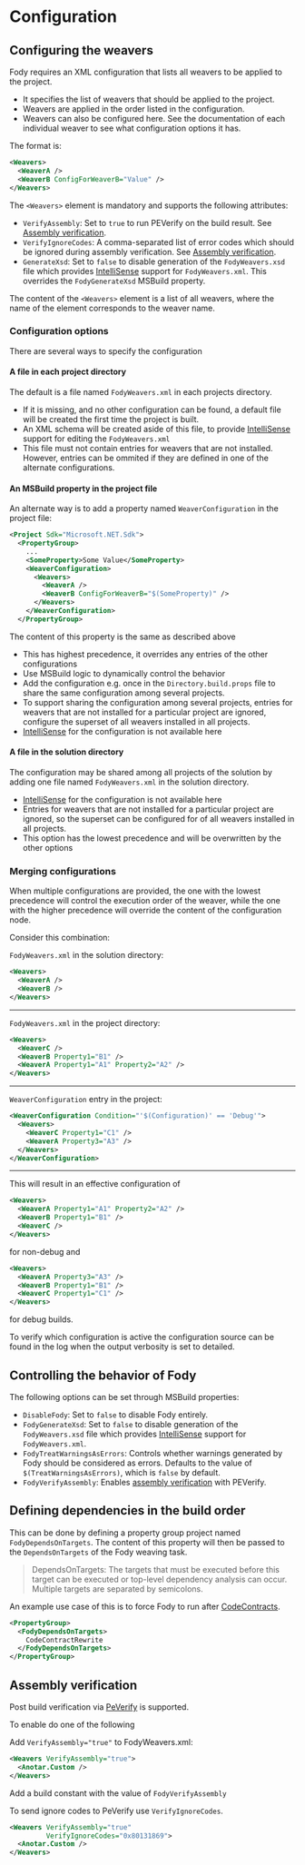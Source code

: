 <!--
GENERATED FILE - DO NOT EDIT
This file was generated by [MarkdownSnippets](https://github.com/SimonCropp/MarkdownSnippets).
Source File: /pages/mdsource/configuration.source.md
To change this file edit the source file and then run MarkdownSnippets.
-->

# Configuration

## Configuring the weavers

Fody requires an XML configuration that lists all weavers to be applied to the project.

 * It specifies the list of weavers that should be applied to the project.
 * Weavers are applied in the order listed in the configuration. 
 * Weavers can also be configured here. See the documentation of each individual weaver to see what configuration options it has.

The format is:

```xml
<Weavers>
  <WeaverA />
  <WeaverB ConfigForWeaverB="Value" />
</Weavers>
```

The `<Weavers>` element is mandatory and supports the following attributes:

 * `VerifyAssembly`: Set to `true` to run PEVerify on the build result. See [Assembly verification](#assembly-verification).
 * `VerifyIgnoreCodes`: A comma-separated list of error codes which should be ignored during assembly verification. See [Assembly verification](#assembly-verification).
 * `GenerateXsd`: Set to `false` to disable generation of the `FodyWeavers.xsd` file which provides [IntelliSense](https://docs.microsoft.com/en-us/visualstudio/ide/using-intellisense) support for `FodyWeavers.xml`. This overrides the `FodyGenerateXsd` MSBuild property.

The content of the `<Weavers>` element is a list of all weavers, where the name of the element corresponds to the weaver name.


### Configuration options

There are several ways to specify the configuration


#### A file in each project directory

The default is a file named `FodyWeavers.xml` in each projects directory. 

 * If it is missing, and no other configuration can be found, a default file will be created the first time the project is built.
 * An XML schema will be created aside of this file, to provide [IntelliSense](https://docs.microsoft.com/en-us/visualstudio/ide/using-intellisense) support for editing the `FodyWeavers.xml`
 * This file must not contain entries for weavers that are not installed. However, entries can be ommited if they are defined in one of the alternate configurations.


#### An MSBuild property in the project file

An alternate way is to add a property named `WeaverConfiguration` in the project file:

```xml
<Project Sdk="Microsoft.NET.Sdk">
  <PropertyGroup>
    ...
    <SomeProperty>Some Value</SomeProperty>
    <WeaverConfiguration>
      <Weavers>
        <WeaverA />
        <WeaverB ConfigForWeaverB="$(SomeProperty)" />
      </Weavers>
    </WeaverConfiguration>
  </PropertyGroup>
```

The content of this property is the same as described above

 * This has highest precedence, it overrides any entries of the other configurations
 * Use MSBuild logic to dynamically control the behavior
 * Add the configuration e.g. once in the `Directory.build.props` file to share the same configuration among several projects.
 * To support sharing the configuration among several projects, entries for weavers that are not installed for a particular project are ignored, configure the superset of all weavers installed in all projects.
 * [IntelliSense](https://docs.microsoft.com/en-us/visualstudio/ide/using-intellisense) for the configuration is not available here


#### A file in the solution directory

The configuration may be shared among all projects of the solution by adding one file named `FodyWeavers.xml` in the solution directory.

 * [IntelliSense](https://docs.microsoft.com/en-us/visualstudio/ide/using-intellisense) for the configuration is not available here
 * Entries for weavers that are not installed for a particular project are ignored, so the superset can be configured for of all weavers installed in all projects.
 * This option has the lowest precedence and will be overwritten by the other options


### Merging configurations

When multiple configurations are provided, the one with the lowest precedence will control the execution order of the weaver, while the one with the higher precedence will override the content of the configuration node. 

Consider this combination:

`FodyWeavers.xml` in the solution directory:

```xml
<Weavers>
  <WeaverA />
  <WeaverB />
</Weavers>
```

---

`FodyWeavers.xml` in the project directory:

```xml
<Weavers>
  <WeaverC />
  <WeaverB Property1="B1" />
  <WeaverA Property1="A1" Property2="A2" />
</Weavers>
```

---

`WeaverConfiguration` entry in the project:

```xml
<WeaverConfiguration Condition="'$(Configuration)' == 'Debug'">
  <Weavers>
    <WeaverC Property1="C1" />
    <WeaverA Property3="A3" />
  </Weavers>
</WeaverConfiguration>
```

---

This will result in an effective configuration of

```xml
<Weavers>
  <WeaverA Property1="A1" Property2="A2" />
  <WeaverB Property1="B1" />
  <WeaverC />
</Weavers>
```

for non-debug and 

```xml
<Weavers>
  <WeaverA Property3="A3" />
  <WeaverB Property1="B1" />
  <WeaverC Property1="C1" />
</Weavers>
```
for debug builds.

To verify which configuration is active the configuration source can be found in the log when the output verbosity is set to detailed.


## Controlling the behavior of Fody

The following options can be set through MSBuild properties:

 * `DisableFody`: Set to `false` to disable Fody entirely.
 * `FodyGenerateXsd`: Set to `false` to disable generation of the `FodyWeavers.xsd` file which provides [IntelliSense](https://docs.microsoft.com/en-us/visualstudio/ide/using-intellisense) support for `FodyWeavers.xml`.
 * `FodyTreatWarningsAsErrors`: Controls whether warnings generated by Fody should be considered as errors. Defaults to the value of `$(TreatWarningsAsErrors)`, which is `false` by default.
 * `FodyVerifyAssembly`: Enables [assembly verification](#assembly-verification) with PEVerify.


## Defining dependencies in the build order

This can be done by defining a property group project named `FodyDependsOnTargets`. The content of this property will then be passed to the `DependsOnTargets` of the Fody weaving task.

> DependsOnTargets: The targets that must be executed before this target can be executed or top-level dependency analysis can occur. Multiple targets are separated by semicolons.

An example use case of this is to force Fody to run after [CodeContracts](https://docs.microsoft.com/en-us/dotnet/framework/debug-trace-profile/code-contracts).

```xml
<PropertyGroup>
  <FodyDependsOnTargets>
    CodeContractRewrite
  </FodyDependsOnTargets>
</PropertyGroup>
```


## Assembly verification

Post build verification via [PeVerify](https://docs.microsoft.com/en-us/dotnet/framework/tools/peverify-exe-peverify-tool) is supported.

To enable do one of the following

Add `VerifyAssembly="true"` to FodyWeavers.xml:

```xml
<Weavers VerifyAssembly="true">
  <Anotar.Custom />
</Weavers>
```

Add a build constant with the value of `FodyVerifyAssembly`

To send ignore codes to PeVerify use `VerifyIgnoreCodes`.

```xml
<Weavers VerifyAssembly="true"
         VerifyIgnoreCodes="0x80131869">
  <Anotar.Custom />
</Weavers>
```
